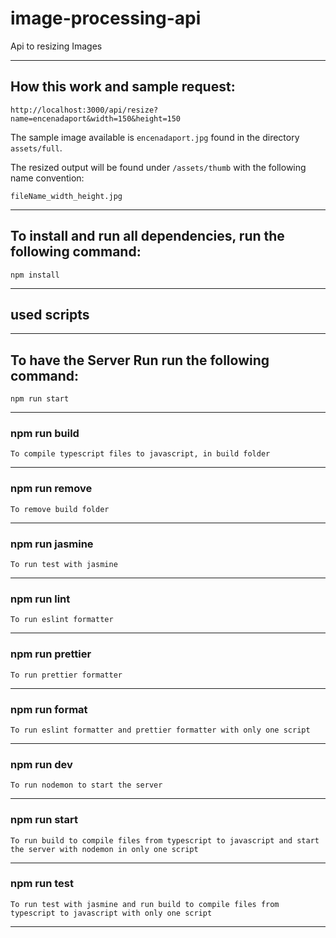 # image-processing-api
Api to resizing Images

-------------------------------------------------------------------------------------------------------------------------------------------------
## How this work and sample request:
```
http://localhost:3000/api/resize?name=encenadaport&width=150&height=150
```
The sample image available is `encenadaport.jpg` found in the directory `assets/full`.

The resized output will be found under `/assets/thumb` with the following name convention:

```
fileName_width_height.jpg
```

-------------------------------------------------------------------------------------------------------------------------------------------------


## To install and run all dependencies, run the following command:
```
npm install
```
 
-------------------------------------------------------------------------------------------------------------------------------------------------

## used scripts

-------------------------------------------------------------------------------------------------------------------------------------------------

## To have the Server Run run the following command:
```
npm run start
```
-------------------------------------------------------------------------------------------------------------------------------------------------

### npm run build
```
To compile typescript files to javascript, in build folder
```
-------------------------------------------------------------------------------------------------------------------------------------------------

### npm run remove
```
To remove build folder
```
-------------------------------------------------------------------------------------------------------------------------------------------------

### npm run jasmine
```
To run test with jasmine
```
-------------------------------------------------------------------------------------------------------------------------------------------------

### npm run lint
```
To run eslint formatter
```
-------------------------------------------------------------------------------------------------------------------------------------------------

### npm run prettier
```
To run prettier formatter
```
-------------------------------------------------------------------------------------------------------------------------------------------------

### npm run format
```
To run eslint formatter and prettier formatter with only one script
```
-------------------------------------------------------------------------------------------------------------------------------------------------

### npm run dev
```
To run nodemon to start the server
```
-------------------------------------------------------------------------------------------------------------------------------------------------

### npm run start
```
To run build to compile files from typescript to javascript and start the server with nodemon in only one script
```
-------------------------------------------------------------------------------------------------------------------------------------------------

### npm run test
```
To run test with jasmine and run build to compile files from typescript to javascript with only one script
```
-------------------------------------------------------------------------------------------------------------------------------------------------
